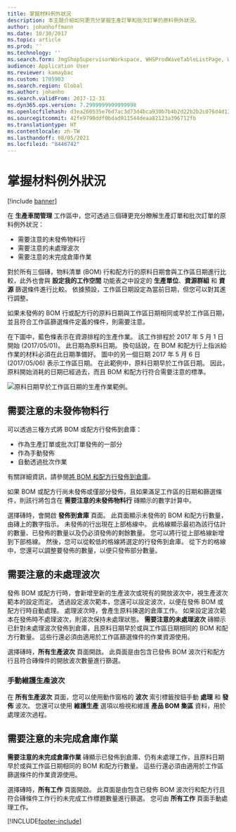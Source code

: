 ```yaml
---
title: 掌握材料例外狀況
description: 本主題介紹如何更充分掌握生產訂單和批次訂單的原料例外狀況。
author: johanhoffmann
ms.date: 10/30/2017
ms.topic: article
ms.prod: ''
ms.technology: ''
ms.search.form: JmgShopSupervisorWorkspace, WHSProdWaveTableListPage, WHSProdWaveTableManageBOMPool
audience: Application User
ms.reviewer: kamaybac
ms.custom: 1705903
ms.search.region: Global
ms.author: johanho
ms.search.validFrom: 2017-12-31
ms.dyn365.ops.version: 7.2999999999999998
ms.openlocfilehash: d3ea260535e76d7ac3d73d4bca930b7b4b2d22b2b2c076d4d1346785eaed85b8
ms.sourcegitcommit: 42fe9790ddf0bdad911544deaa82123a396712fb
ms.translationtype: HT
ms.contentlocale: zh-TW
ms.lasthandoff: 08/05/2021
ms.locfileid: "8446742"
---
```

# <a name="visibility-into-material-exceptions"></a>掌握材料例外狀況

[!include [banner](../includes/banner.md)]

在 **生產車間管理** 工作區中，您可透過三個磚更充分瞭解生產訂單和批次訂單的原料例外狀況：

- 需要注意的未發佈物料行
- 需要注意的未處理波次
- 需要注意的未完成倉庫作業

對於所有三個磚，物料清單 (BOM) 行和配方行的原料日期會與工作區日期進行比較，此外也會與 **設定我的工作空間** 功能表之中設定的 **生產單位**、**資源群組** 和 **資源** 篩選條件進行比較。 依據預設，工作區日期設定為當前日期，但您可以對其進行調整。

如果未發佈的 BOM 行或配方行的原料日期與工作區日期相同或早於工作區日期，並且符合工作區篩選條件定義的條件，則需要注意。

在下圖中，藍色條表示在資源排程的生產作業。 該工作排程於 2017 年 5 月 1 日開始 (2017/05/01)。 此日期為原料日期。 換句話說，在 BOM 和配方行上指派給作業的材料必須在此日期準備好。 圖中的另一個日期 2017 年 5 月 6 日 (2017/05/06) 表示工作區日期。 在此範例中，原料日期早於工作區日期。 因此，原料開始消耗的日期已經過去，而且 BOM 和配方行符合需要注意的標準。

![原料日期早於工作區日期的生產作業範例。](./media/improved-visibility.png)

## <a name="unreleased-material-lines-needing-attention"></a>需要注意的未發佈物料行

可以透過三種方式將 BOM 或配方行發佈到倉庫：

- 作為生產訂單或批次訂單發佈的一部分
- 作為手動發佈
- 自動透過批次作業

有關詳細資訊，請參閱[將 BOM 和配方行發佈到倉庫](releasing-bom-and-formula-lines-to-warehouse.md)。 

如果 BOM 或配方行尚未發佈或僅部分發佈，且如果滿足工作區的日期和篩選條件，則該行將包含在 **需要注意的未發佈物料行** 磚顯示的數字計算中。

選擇磚時，會開啟 **發佈到倉庫** 頁面。 此頁面顯示未發佈的 BOM 和配方行數量，由磚上的數字指示。 未發佈的行出現在上部格線中。 此格線顯示最初為該行估計的數量、已發佈的數量以及仍必須發佈的剩餘數量。 您可以將行從上部格線新增到下部格線。 然後，您可以從較低的格線將選定的行發佈到倉庫。 從下方的格線中，您還可以調整要發佈的數量，以便只發佈部分數量。

## <a name="unprocessed-waves-needing-attention"></a>需要注意的未處理波次

發佈 BOM 或配方行時，會新增至新的生產波次或現有的開放波次中，視生產波次範本的設定而定。 透過設定波次範本，您還可以設定波次，以便在發佈 BOM 或配方行時自動處理。 處理波次時，會產生原料揀選的倉庫工作。 如果設定波次範本在發佈時不處理波次，則波次保持未處理狀態。 **需要注意的未處理波次** 磚顯示已針對未處理波次發佈到倉庫，且原料日期早於或與工作區日期相同的 BOM 和配方行數量。 這些行還必須由適用於工作區篩選條件的作業資源使用。

選擇磚時，**所有生產波次** 頁面開啟。 此頁面是由包含已發佈 BOM 波次行和配方行且符合磚條件的開放波次數量進行篩選。

### <a name="manually-maintain-production-waves"></a>手動維護生產波次

在 **所有生產波次** 頁面，您可以使用動作窗格的 **波次** 索引標籤按鈕手動 **處理** 和 **發佈** 波次。 您還可以使用 **維護生產** 選項以檢視和維護 **產品 BOM 集區** 資料，用於處理波次過程。

## <a name="open-warehouse-work-needing-attention"></a>需要注意的未完成倉庫作業

**需要注意的未完成倉庫作業** 磚顯示已發佈到倉庫、仍有未處理工作，且原料日期早於或與工作區日期相同的 BOM 和配方行數量。 這些行還必須由適用於工作區篩選條件的作業資源使用。

選擇磚時，**所有工作** 頁面開啟。 此頁面是由包含已發佈 BOM 波次行和配方行且符合磚條件工作行的未完成工作標題數量進行篩選。 您可由 **所有工作** 頁面手動處理工作。


[!INCLUDE[footer-include](../../includes/footer-banner.md)]